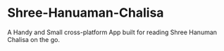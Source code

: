 # Shree-Hanuaman-Chalisa
A Handy and Small cross-platform App built for reading Shree Hanuman Chalisa on the go.
